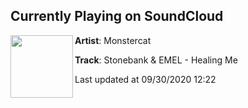 ## Currently Playing on SoundCloud

[<img align="left" width="100" src="https://i1.sndcdn.com/artworks-9Q7qKrY9t3YyQmpy-tTRZsw-t50x50.jpg">](https://soundcloud.com/monstercat/stonebank-emel-healing-me)

**Artist**: Monstercat 

**Track**: Stonebank & EMEL - Healing Me

Last updated at 09/30/2020 12:22

